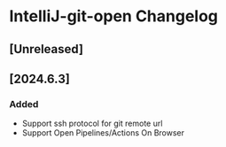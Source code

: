 <!-- Keep a Changelog guide -> https://keepachangelog.com -->

# IntelliJ-git-open Changelog

## [Unreleased]

## [2024.6.3]
### Added
- Support ssh protocol for git remote url
- Support Open Pipelines/Actions On Browser
